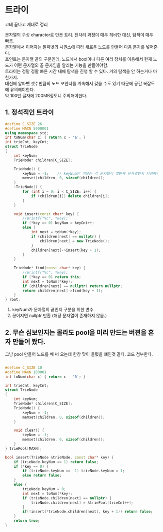 트라이
===
코테 끝나고 제대로 정리

문자열의 구성 charactor로 만든 트리. 전처리 과정이 매우 헤비한 대신, 탐색이 매우 빠름.    
문자열에서 이어지는 알파벳의 시퀀스에 따라 새로운 노드를 만들어 다음 문자를 넣어준다.     
포인트는 문자열 끝의 구분인데, 노드에서 bool이나 다른 여러 장치를 이용해서 현재 노드가 어떤 문자열의 끝 문자임을 알리는 기능을 만들어야함.    
트라이는 정말 정말 빠른 시간 내에 탐색을 진행 할 수 있다. 거의 탐색을 안 하는거나 마찬가지.    
대신에 알파벳 갯수만큼의 노드 포인터를 계속해서 갖을 수도 있기 때문에 공간 복잡도에 유의해야한다.    
약 100만 글자에 200MB정도니 주의해야한다.

## 1. 정석적인 트라이
```c++
#define C_SIZE 26
#define MAXN 5000001
using namespace std;
int toNum(char c) { return c - 'a'; }
int trieCnt, keyCnt;
struct TrieNode
{
	int keyNum;
	TrieNode* children[C_SIZE];

	TrieNode() {
		keyNum = -1;	// keyNum인 이유는 각 문자열이 몇번째 문자열인지 저장해주려는 의도. 나만의 활용법.
		memset(children, 0, sizeof(children));
	}
	~TrieNode() {
		for (int i = 0; i < C_SIZE; i++) {
			if (children[i]) delete children[i];
		}
	}

	void insert(const char* key) {
		//printf("%c", *key);
		if (*key == 0) keyNum = keyCnt++;
		else {
			int next = toNum(*key);
			if (children[next] == nullptr) {
				children[next] = new TrieNode();
			}
			children[next]->insert(key + 1);
		}
	}

	TrieNode* find(const char* key) {
		//printf("%c", *key);
		if (*key == 0) return this;
		int next = toNum(*key);
		if (children[next] == nullptr) return nullptr;
		return children[next]->find(key + 1);
	}
} root;

```
1. keyNum가 문자열의 끝인지 구분을 위한 변수.
2. 끊어지면 nullptr 반환 (해당 문자열이 존재하지 않음.)

## 2. 무슨 심보인지는 몰라도 pool을 미리 만드는 버젼을 혼자 만들어 봤다.
그냥 pool 만들어 노드를 빼 써 오는데 한창 맛이 들렸을 떄인것 같다. 코드 첨부한다.


```C++

#define C_SIZE 10
#define MAXN 100001
int toNum(char c) { return c - '0'; }

int trieCnt, keyCnt;
struct TrieNode
{
    int keyNum;
    TrieNode* children[C_SIZE];
    TrieNode() {
        keyNum = -1;
        memset(children, 0, sizeof(children));
    }

    void clear() {
        keyNum = -1;
        memset(children, 0, sizeof(children));
    }
} triePool[MAXN];

bool insert(TrieNode &trieNode, const char* key) {
    if (trieNode.keyNum == 1) return false;
    if (*key == 0) {
        if (trieNode.keyNum == -1) trieNode.keyNum = 1;
        else return false;
    }
    else {
        trieNode.keyNum = 0;
        int next = toNum(*key);
        if (trieNode.children[next] == nullptr) {
            trieNode.children[next] = &triePool[trieCnt++];
        }
        if(!insert(*trieNode.children[next], key + 1)) return false;
    }
    return true;
}
```
